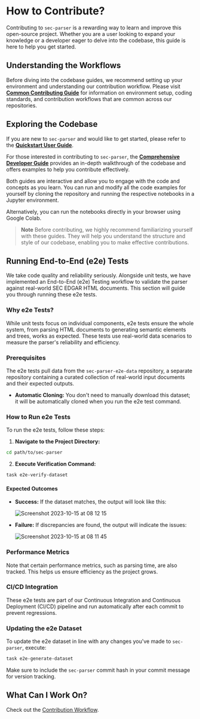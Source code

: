 # How to Contribute?

Contributing to `sec-parser` is a rewarding way to learn and improve this open-source project. Whether you are a user looking to expand your knowledge or a developer eager to delve into the codebase, this guide is here to help you get started.

## Understanding the Workflows

Before diving into the codebase guides, we recommend setting up your environment and understanding our contribution workflow. Please visit [**Common Contributing Guide**](https://github.com/alphanome-ai/common-contributing-guide) for information on environment setup, coding standards, and contribution workflows that are common across our repositories.

## Exploring the Codebase

If you are new to `sec-parser` and would like to get started, please refer to the [**Quickstart User Guide**](https://sec-parser.readthedocs.io/en/latest/notebooks/user_guide.html).
  
For those interested in contributing to `sec-parser`, the [**Comprehensive Developer Guide**](https://sec-parser.readthedocs.io/en/latest/notebooks/developer_guide.html) provides an in-depth walkthrough of the codebase and offers examples to help you contribute effectively.

Both guides are interactive and allow you to engage with the code and concepts as you learn. You can run and modify all the code examples for yourself by cloning the repository and running the respective notebooks in a Jupyter environment.

Alternatively, you can run the notebooks directly in your browser using Google Colab.

> **Note**
Before contributing, we highly recommend familiarizing yourself with these guides. They will help you understand the structure and style of our codebase, enabling you to make effective contributions.

## Running End-to-End (e2e) Tests

We take code quality and reliability seriously. Alongside unit tests, we have implemented an End-to-End (e2e) Testing workflow to validate the parser against real-world SEC EDGAR HTML documents. This section will guide you through running these e2e tests.

### Why e2e Tests?

While unit tests focus on individual components, e2e tests ensure the whole system, from parsing HTML documents to generating semantic elements and trees, works as expected. These tests use real-world data scenarios to measure the parser's reliability and efficiency.

### Prerequisites

The e2e tests pull data from the `sec-parser-e2e-data` repository, a separate repository containing a curated collection of real-world input documents and their expected outputs.

- **Automatic Cloning:** You don't need to manually download this dataset; it will be automatically cloned when you run the e2e test command.

### How to Run e2e Tests

To run the e2e tests, follow these steps:

1. **Navigate to the Project Directory:**
```bash
cd path/to/sec-parser
```

2. **Execute Verification Command:**
```bash
task e2e-verify-dataset
```

#### Expected Outcomes

- **Success:** If the dataset matches, the output will look like this:

    ![Screenshot 2023-10-15 at 08 12 15](https://user-images.githubusercontent.com/4084885/275303580-1b98e567-3c9f-40a3-a127-316cfc5adcce.png)

- **Failure:** If discrepancies are found, the output will indicate the issues:

    ![Screenshot 2023-10-15 at 08 11 45](https://user-images.githubusercontent.com/4084885/275303575-5a84f757-3a07-4189-b19d-5b515b534f44.png)

### Performance Metrics

Note that certain performance metrics, such as parsing time, are also tracked. This helps us ensure efficiency as the project grows.

### CI/CD Integration

These e2e tests are part of our Continuous Integration and Continuous Deployment (CI/CD) pipeline and run automatically after each commit to prevent regressions.

### Updating the e2e Dataset

To update the e2e dataset in line with any changes you've made to `sec-parser`, execute:

```bash
task e2e-generate-dataset
```
Make sure to include the `sec-parser` commit hash in your commit message for version tracking.

## What Can I Work On?

Check out the [Contribution Workflow](https://github.com/alphanome-ai/common-contributing-guide#contribution-workflow).
